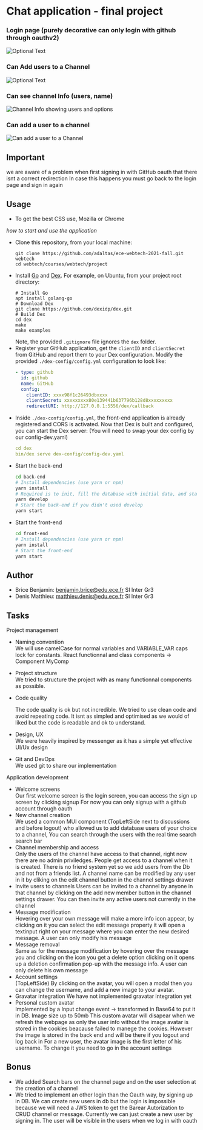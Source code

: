 # Chat application - final project

### Login page (purely decorative can only login with github through oauthv2)
![Optional Text](../master/appScreenshot/Home.png)

### Can Add users to a Channel
![Optional Text](../master/appScreenshot/ChatApp.png)

### Can see channel Info (users, name)
![Channel Info showing users and options](../master/appScreenshot/ChannelInfo.png)

### Can add a user to a channel
![Can add a user to a Channel](../master/appScreenshot/AddUser.png)

## Important

we are aware of a problem when first signing in with GitHub oauth that there isnt a correct redirection
In case this happens you must go back to the login page and sign in again

## Usage

- To get the best CSS use, Mozilla or Chrome

_how to start and use the application_

- Clone this repository, from your local machine:
  ```
  git clone https://github.com/adaltas/ece-webtech-2021-fall.git webtech
  cd webtech/courses/webtech/project
  ```
- Install [Go](https://golang.org/) and [Dex](https://dexidp.io/docs/getting-started/). For example, on Ubuntu, from your project root directory:
  ```
  # Install Go
  apt install golang-go
  # Download Dex
  git clone https://github.com/dexidp/dex.git
  # Build Dex
  cd dex
  make
  make examples
  ```
  Note, the provided `.gitignore` file ignores the `dex` folder.
- Register your GitHub application, get the `clientID` and `clientSecret` from GitHub and report them to your Dex configuration. Modify the provided `./dex-config/config.yml` configuration to look like:
  ```yaml
  - type: github
    id: github
    name: GitHub
    config:
      clientID: xxxx98f1c26493dbxxxx
      clientSecret: xxxxxxxxx80e139441b637796b128d8xxxxxxxxx
      redirectURI: http://127.0.0.1:5556/dex/callback
  ```
- Inside `./dex-config/config.yml`, the front-end application is already registered and CORS is activated. Now that Dex is built and configured, you can start the Dex server: (You will need to swap your dex config by our config-dev.yaml)
  ```yaml
  cd dex
  bin/dex serve dex-config/config-dev.yaml
  ```
- Start the back-end
  ```bash
  cd back-end
  # Install dependencies (use yarn or npm)
  yarn install
  # Required is to init, fill the database with initial data, and start:
  yarn develop
  # Start the back-end if you didn't used develop
  yarn start
  ```
- Start the front-end
  ```bash
  cd front-end
  # Install dependencies (use yarn or npm)
  yarn install
  # Start the front-end
  yarn start
  ```

## Author

- Brice Benjamin: benjamin.brice@edu.ece.fr SI Inter Gr3
- Denis Matthieu: matthieu.denis@edu.ece.fr SI Inter Gr3

## Tasks

Project management

- Naming convention  
  We will use camelCase for normal variables
  and VARIABLE_VAR caps lock for constants.
  React functionnal and class components -> Component MyComp
- Project structure  
  We tried to structure the project with as many functionnal components as possible.
- Code quality  
 
  The code quality is ok but not incredible. We tried to use clean code and avoid repeating code. It isnt as simpled and optimised as we would of liked
  but the code is readable and ok to understand.
- Design, UX  
  We were heavily inspired by messenger as it has a simple yet effective UI/Ux design
- Git and DevOps  
  We used git to share our implementation

Application development

- Welcome screens  
  Our first welcome screen is the login screen, you can access the sign up screen by clicking signup
  For now you can only signup with a github account through oauth
- New channel creation  
  We used a common MUI component (TopLeftSide next to discussions and before logout) who allowed us to add database users of your choice to a channel,
  You can search through the users with the real time search search bar
- Channel membership and access  
  Only the users of the channel have access to that channel, right now there are no admin priviledges. People get access to a channel when it is created.
  There is no friend system yet so we add users from the Db and not from a friends list.
  A channel name can be modified by any user in it by cliking on the edit channel button in the channel settings drawer
- Invite users to channels 
  Users can be invited to a channel by anyone in that channel by clicking on the add new member button in the channel settings drawer. You can then invite any active users not currently in the channel
- Message modification  
  Hovering over your own message will make a more info icon appear, by clicking on it you can select the edit message property
  it will open a textinput right on your message where you can enter the new desired message.
  A user can only modify his message
- Message removal  
  Same as for the message modification by hovering over the message you and clicking on the icon you get a delete option
  clicking on it opens up a deletion confirmation pop-up with the message info.
  A user can only delete his own message
- Account settings  
  (TopLeftSide) By clicking on the avatar, you will open a modal then you can change the username, and add a new image to your avatar.
- Gravatar integration
  We have not implemented gravatar integration yet
- Personal custom avatar  
  Implemented by a Input change event -> transformed in Base64 to put it in DB. Image size up to 50mb
  This custom avatar will disapear when we refresh the webpage as only the user info without the image avatar is stored in the cookies beacause failed to manege the cookies.
  However the image is stored in the back end and will be there if you logout and log back in
  For a new user, the avatar image is the first letter of his username. To change it you need to go in the account settings

## Bonus

- We added Search bars on the channel page and on the user selection at the creation of a channel
- We tried to implement an other login than the Oauth way, by signing up in DB.  We can create new users in db but the login is impossible because we will need a JWS token to get the Barear Autorization to CRUD channel or message. Currently we can just create a new user by signing in.
The user will be visible in the users when we log in with oauth
